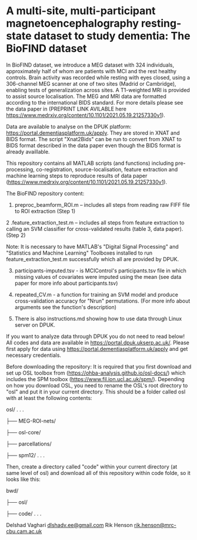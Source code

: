 # A multi-site, multi-participant magnetoencephalography resting-state dataset to study dementia: The BioFIND dataset

In BioFIND dataset, we introduce a MEG dataset with 324 individuals, approximately half of whom are patients with MCI and the rest healthy controls. Brain activity was recorded while resting with eyes closed, using a 306-channel MEG scanner at one of two sites (Madrid or Cambridge), enabling tests of generalization across sites. A T1-weighted MRI is provided to assist source localisation. The MEG and MRI data are formatted according to the international BIDS standard. For more details please see the data paper in (PREPRINT LINK AVILABLE here https://www.medrxiv.org/content/10.1101/2021.05.19.21257330v1). 

Data are available to analyse on the DPUK platform: https://portal.dementiasplatform.uk/apply. They are stored in XNAT and BIDS format. The script "Xnat2Bids" can be run to convert from XNAT to BIDS format described in the data paper even though the BIDS format is already availlable.

This repository contains all MATLAB scripts (and functions) including pre-processing, co-registration, source-localisation, feature extraction and machine learning steps to reproduce results of data paper (https://www.medrxiv.org/content/10.1101/2021.05.19.21257330v1).

The BioFIND repository content: 

1. preproc_beamform_ROI.m – includes all steps from reading raw FIFF file to ROI extraction (Step 1)

2 .feature_extraction_test.m – includes all steps from feature extraction to calling an SVM classifier for cross-validated results (table 3, data paper). (Step 2)

Note: It is necessary to have MATLAB's "Digital Signal Processing" and "Statistics and Machine Learning" Toolboxes installed to run feature_extraction_test.m successfully which all are provided by DPUK.

3. participants-imputed.tsv - is MCIControl's participants.tsv file in which missing values of covariates were imputed using the mean (see data paper for more info about participants.tsv)

4. repeated_CV.m - a function for training an SVM model and produce cross-validation accuracy for "Nrun" permutations. (For more info about arguments see the function's description)
5. There is also instructions.md showing how to use data through Linux server on DPUK.

If you want to analyze data through DPUK you do not need to read below! All codes and data are available in https://portal.dpuk.ukserp.ac.uk/. Please first apply for data using https://portal.dementiasplatform.uk/apply and get necessary credentials.

Before downloading the repository:
It is required that you first download and set up OSL toolbox from (https://ohba-analysis.github.io/osl-docs/) which includes the SPM toolbox (https://www.fil.ion.ucl.ac.uk/spm/). Depending on how you download OSL, you need to rename the OSL's root directory to "osl" and put it in your current directory. This should be a folder called osl with at least the following contents:

osl/
.
.
.

├── MEG-ROI-nets/

├── osl-core/

├── parcellations/

├── spm12/
.
.
.

Then, create a directory called "code" within your current directory (at same level of osl) and download all of this repository within code folde, so it looks like this:

bwd/

├── osl/

├── code/
.
.
.

Delshad Vaghari <dlshadv.ee@gmail.com>
Rik Henson <rik.henson@mrc-cbu.cam.ac.uk> 
